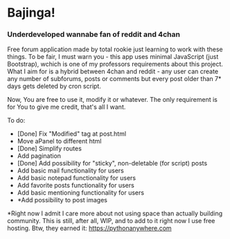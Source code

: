 # Bajinga!
### Underdeveloped wannabe fan of reddit and 4chan
Free forum application made by total rookie just learning to work with these things.
To be fair, I must warn you - this app uses minimal JavaScript (just Bootstrap), wchich is one of my professors requirements about this 
project. What I aim for is a hybrid between 4chan and reddit - any user can create any number of subforums, posts or comments but every post older than 7* days gets deleted by cron script.

Now, You are free to use it, modify it or whatever. The only requirement is for You to give me credit, that's all I want.

To do:
- [Done] Fix "Modified" tag at post.html
- Move aPanel to different html
- [Done] Simplify routes
- Add pagination
- [Done] Add possibility for "sticky", non-deletable (for script) posts
- Add basic mail functionality for users
- Add basic notepad functionality for users
- Add favorite posts functionality for users
- Add basic mentioning functionality for users
- *Add possibility to post images

*Right now I admit I care more about not using space than actually building community. This is still, after all, WIP, and to add to it right now I use free hosting.
Btw, they earned it: https://pythonanywhere.com
